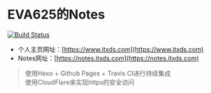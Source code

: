 # EVA625的Notes

[![Build Status](https://www.travis-ci.org/Liyp625/notes.svg?branch=master)](https://www.travis-ci.org/Liyp625/notes)

- 个人主页网址：[https://www.itxds.com](https://www.itxds.com)
- Notes网址：[https://notes.itxds.com](https://notes.itxds.com)

> 使用Hexo + Github Pages + Travis CI进行持续集成 <br>
使用CloudFlare来实现https的安全访问
